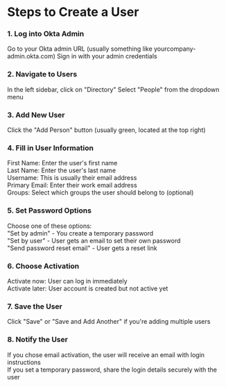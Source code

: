 # Steps to Create a User
### 1. Log into Okta Admin
Go to your Okta admin URL (usually something like yourcompany-admin.okta.com)
Sign in with your admin credentials

### 2. Navigate to Users
In the left sidebar, click on "Directory"
Select "People" from the dropdown menu

### 3. Add New User
Click the "Add Person" button (usually green, located at the top right)

### 4. Fill in User Information
   
First Name: Enter the user's first name  
Last Name: Enter the user's last name  
Username: This is usually their email address  
Primary Email: Enter their work email address  
Groups: Select which groups the user should belong to (optional)  

### 5. Set Password Options
Choose one of these options:  
"Set by admin" - You create a temporary password  
"Set by user" - User gets an email to set their own password  
"Send password reset email" - User gets a reset link  

### 6. Choose Activation
Activate now: User can log in immediately  
Activate later: User account is created but not active yet  

### 7. Save the User
Click "Save" or "Save and Add Another" if you're adding multiple users

### 8. Notify the User
If you chose email activation, the user will receive an email with login instructions  
If you set a temporary password, share the login details securely with the user  
